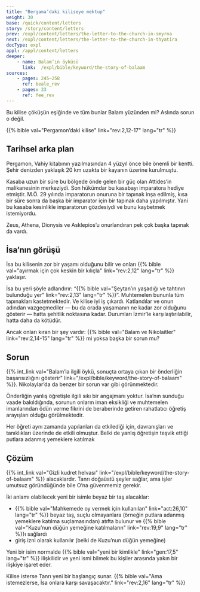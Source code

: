 ```yaml
---
title: "Bergama’daki kiliseye mektup"
weight: 30
base: /quick/content/letters
story: /story/content/letters
prev: /expl/content/letters/the-letter-to-the-church-in-smyrna
next: /expl/content/letters/the-letter-to-the-church-in-thyatira
docType: expl
appl: /appl/content/letters
deeper:
    - name: Balam’ın öyküsü
      link:  /expl/bible/keyword/the-story-of-balaam
sources: 
    - pages: 245–258
      ref: beale_rev
    - pages: 33
      ref: fee_rev
---
```


Bu kilise çöküşün eşiğinde ve tüm bunlar Balam yüzünden mi? Aslında sorun o değil.

{{% bible val="Pergamon’daki kilise" link="rev:2,12-17" lang="tr" %}}

## Tarihsel arka plan

<a name="67ad"></a>
Pergamon, Vahiy kitabının yazılmasından 4 yüzyıl önce bile önemli bir kentti. Şehir denizden yaklaşık 20 km uzakta bir kayanın üzerine kurulmuştu.

Kasaba uzun bir süre bu bölgede önde gelen bir güç olan Attides’in malikanesinin merkeziydi. Son hükümdar bu kasabayı imparatora hediye etmiştir. M.Ö. 29 yılında imparatorun onuruna bir tapınak inşa edilmiş, kısa bir süre sonra da başka bir imparator için bir tapınak daha yapılmıştır. Yani bu kasaba kesinlikle imparatorun gözdesiydi ve bunu kaybetmek istemiyordu.

Zeus, Athena, Dionysis ve Asklepios’u onurlandıran pek çok başka tapınak da vardı.

## İsa’nın görüşü

<a name="fa05"></a>
İsa bu kilisenin zor bir yaşamı olduğunu bilir ve onları {{% bible val="ayırmak için çok keskin bir kılıçla" link="rev:2,12" lang="tr" %}} yaklaşır.

İsa bu yeri şöyle adlandırır: “{{% bible val="Şeytan’ın yaşadığı ve tahtının bulunduğu yer" link="rev:2,13" lang="tr" %}}”. Muhtemelen bununla tüm tapınakları kastetmektedir. Ve kilise iyi iş çıkardı. Katlandılar ve onun adından vazgeçmediler — bu da orada yaşamanın ne kadar zor olduğunu gösterir — hatta şehitlik noktasına kadar. Durumları İzmir’le karşılaştırılabilir, hatta daha da kötüdür.

Ancak onları kıran bir şey vardır: {{% bible val="Balam ve Nikolaitler" link="rev:2,14-15" lang="tr" %}} mi yoksa başka bir sorun mu?

## Sorun

<a name="5385"></a>
{{% int_link val="Balam’la ilgili öykü, sonuçta ortaya çıkan bir önderliğin başarısızlığını gösterir" link="/expl/bible/keyword/the-story-of-balaam" %}}. Nikolaylar’da da benzer bir sorun var gibi görünmektedir.

Önderliğin yanlış öğretişle ilgili sıkı bir angajmanı yoktur. İsa’nın sunduğu vaade bakıldığında, sorunun onların iman eksikliği ve muhtemelen imanlarından ödün verme fikrini de beraberinde getiren rahatlatıcı öğretiş arayışları olduğu görülmektedir.

Her öğreti aynı zamanda yapılanları da etkilediği için, davranışları ve tanıklıkları üzerinde de etkili olmuştur. Belki de yanlış öğretişin teşvik ettiği putlara adanmış yemeklere katılmak

## Çözüm

<a name="eebd"></a>
{{% int_link val="Gizli kudret helvası" link="/expl/bible/keyword/the-story-of-balaam" %}} alacaklardır. Tanrı doğaüstü şeyler sağlar, ama işler umutsuz göründüğünde bile O’na güvenmemiz gerekir.

İki anlamı olabilecek yeni bir isimle beyaz bir taş alacaklar:

- {{% bible val="Mahkemede oy vermek için kullanılan" link="act:26,10" lang="tr" %}} beyaz taş, suçlu olmayanlara (örneğin putlara adanmış yemeklere katılma suçlamasından) atıfta bulunur ve {{% bible val="Kuzu’nun düğün yemeğine katılmaların" link="rev:19,9" lang="tr" %}}ı sağlardı
- giriş izni olarak kullanılır (belki de Kuzu’nun düğün yemeğine)

Yeni bir isim normalde {{% bible val="yeni bir kimlikle" link="gen:17,5" lang="tr" %}} ilişkilidir ve yeni ismi bilmek bu kişiler arasında yakın bir ilişkiye işaret eder.

Kilise isterse Tanrı yeni bir başlangıç sunar. {{% bible val="Ama istemezlerse, İsa onlara karşı savaşacaktır." link="rev:2,16" lang="tr" %}}
